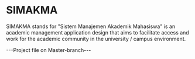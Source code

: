 # SIMAKMA
SIMAKMA stands for "Sistem Manajemen Akademik Mahasiswa" is an academic management application design that aims to facilitate access and work for the academic community in the university / campus environment.

---Project file on Master-branch---

